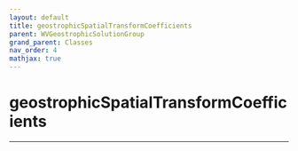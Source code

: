```yaml
---
layout: default
title: geostrophicSpatialTransformCoefficients
parent: WVGeostrophicSolutionGroup
grand_parent: Classes
nav_order: 4
mathjax: true
---
```


#  geostrophicSpatialTransformCoefficients




---

